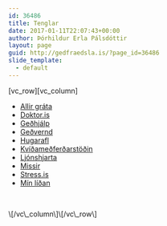 ```yaml
---
id: 36486
title: Tenglar
date: 2017-01-11T22:07:43+00:00
author: Þórhildur Erla Pálsdóttir
layout: page
guid: http://gedfraedsla.is/?page_id=36486
slide_template:
  - default
---
```

\[vc\_row\]\[vc\_column\]

<div class="standard-arrow list-divider bullet-top">
  <ul>
    <li>
      <a href="http://allirgrata.is">Allir gráta</a>
    </li>
    <li>
      <a href="http://doktor.is">Doktor.is</a>
    </li>
    <li>
      <a href="http://gedhjalp.is">Geðhjálp</a>
    </li>
    <li>
      <a href="http://gedvernd.is">Geðvernd</a>
    </li>
    <li>
      <a href="http://www.hugarafl.is">Hugarafl</a>
    </li>
    <li>
      <a href="http://kms.is">Kvíðameðferðarstöðin</a>
    </li>
    <li>
      <a href="http://ljonshjarta.is/">Ljónshjarta</a>
    </li>
    <li>
      <a href="http://missir.is/">Missir</a>
    </li>
    <li>
      <a href="http://www.stress.is/p/forsia_11.html">Stress.is</a>
    </li>
    <li>
      <a href="http://minlidan.is">Mín líðan</a>
    </li>
  </ul>
  
  <p>
    &nbsp;
  </p>
</div>\[/vc\_column\]\[/vc\_row\]